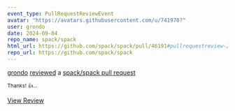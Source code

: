 ```yaml
---
event_type: PullRequestReviewEvent
avatar: "https://avatars.githubusercontent.com/u/741970?"
user: grondo
date: 2024-09-04
repo_name: spack/spack
html_url: https://github.com/spack/spack/pull/46191#pullrequestreview-2278850528
repo_url: https://github.com/spack/spack
---
```


<a href='https://github.com/grondo' target='_blank'>grondo</a> <a href='https://github.com/spack/spack/pull/46191#pullrequestreview-2278850528' target='_blank'>reviewed</a> a <a href='https://github.com/spack/spack/pull/46191' target='_blank'>spack/spack pull request</a>

<small>Thanks! 👍...</small>

<a href='https://github.com/spack/spack/pull/46191#pullrequestreview-2278850528' target='_blank'>View Review</a>